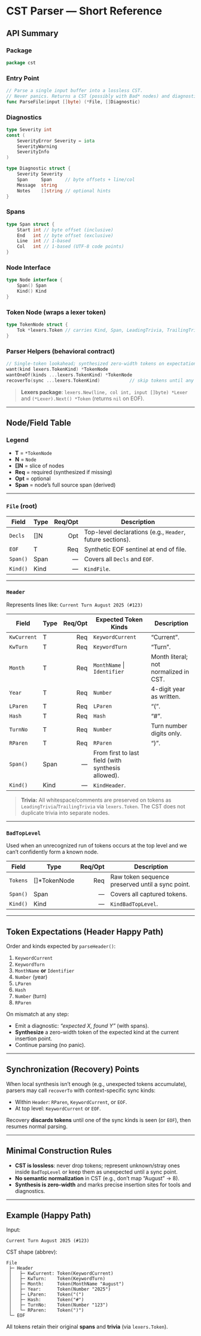 # CST Parser — Short Reference

## API Summary

### Package

```go
package cst
```

### Entry Point

```go
// Parse a single input buffer into a lossless CST.
// Never panics. Returns a CST (possibly with Bad* nodes) and diagnostics.
func ParseFile(input []byte) (*File, []Diagnostic)
```

### Diagnostics

```go
type Severity int
const (
    SeverityError Severity = iota
    SeverityWarning
    SeverityInfo
)

type Diagnostic struct {
    Severity Severity
    Span     Span     // byte offsets + line/col
    Message  string
    Notes    []string // optional hints
}
```

### Spans

```go
type Span struct {
    Start int // byte offset (inclusive)
    End   int // byte offset (exclusive)
    Line  int // 1-based
    Col   int // 1-based (UTF-8 code points)
}
```

### Node Interface

```go
type Node interface {
    Span() Span
    Kind() Kind
}
```

### Token Node (wraps a lexer token)

```go
type TokenNode struct {
    Tok *lexers.Token // carries Kind, Span, LeadingTrivia, TrailingTrivia
}
```

### Parser Helpers (behavioral contract)

```go
// Single-token lookahead; synthesized zero-width tokens on expectation failures.
want(kind lexers.TokenKind) *TokenNode
wantOneOf(kinds ...lexers.TokenKind) *TokenNode
recoverTo(sync ...lexers.TokenKind)           // skip tokens until any sync kind
```

> **Lexers package**: `lexers.New(line, col int, input []byte) *Lexer` and `(*Lexer).Next() *Token` (returns `nil` on EOF).

---

## Node/Field Table

### Legend

* **T** = `*TokenNode`
* **N** = `Node`
* **\[]N** = slice of nodes
* **Req** = required (synthesized if missing)
* **Opt** = optional
* **Span** = node’s full source span (derived)

---

### `File` (root)

| Field    | Type | Req/Opt | Description                                               |
| -------- | ---- | ------: | --------------------------------------------------------- |
| `Decls`  | \[]N |     Opt | Top-level declarations (e.g., `Header`, future sections). |
| `EOF`    | T    |     Req | Synthetic EOF sentinel at end of file.                    |
| `Span()` | Span |       — | Covers all `Decls` and `EOF`.                             |
| `Kind()` | Kind |       — | `KindFile`.                                               |

---

### `Header`

Represents lines like: `Current Turn August 2025 (#123)`

| Field       | Type | Req/Opt | Expected Token Kinds                               | Description                           |
| ----------- | ---- | ------: | -------------------------------------------------- | ------------------------------------- |
| `KwCurrent` | T    |     Req | `KeywordCurrent`                                   | “Current”.                            |
| `KwTurn`    | T    |     Req | `KeywordTurn`                                      | “Turn”.                               |
| `Month`     | T    |     Req | `MonthName` \| `Identifier`                        | Month literal; not normalized in CST. |
| `Year`      | T    |     Req | `Number`                                           | 4-digit year as written.              |
| `LParen`    | T    |     Req | `LParen`                                           | “(”.                                  |
| `Hash`      | T    |     Req | `Hash`                                             | “#”.                                  |
| `TurnNo`    | T    |     Req | `Number`                                           | Turn number digits only.              |
| `RParen`    | T    |     Req | `RParen`                                           | “)”.                                  |
| `Span()`    | Span |       — | From first to last field (with synthesis allowed). |                                       |
| `Kind()`    | Kind |       — | `KindHeader`.                                      |                                       |

> **Trivia:** All whitespace/comments are preserved on tokens as `LeadingTrivia`/`TrailingTrivia` via `lexers.Token`. The CST does not duplicate trivia into separate nodes.

---

### `BadTopLevel`

Used when an unrecognized run of tokens occurs at the top level and we can’t confidently form a known node.

| Field    | Type           | Req/Opt | Description                                      |
| -------- | -------------- | ------: | ------------------------------------------------ |
| `Tokens` | \[]\*TokenNode |     Req | Raw token sequence preserved until a sync point. |
| `Span()` | Span           |       — | Covers all captured tokens.                      |
| `Kind()` | Kind           |       — | `KindBadTopLevel`.                               |

---

## Token Expectations (Header Happy Path)

Order and kinds expected by `parseHeader()`:

1. `KeywordCurrent`
2. `KeywordTurn`
3. `MonthName` **or** `Identifier`
4. `Number` (year)
5. `LParen`
6. `Hash`
7. `Number` (turn)
8. `RParen`

On mismatch at any step:

* Emit a diagnostic: *“expected X, found Y”* (with spans).
* **Synthesize** a zero-width token of the expected kind at the current insertion point.
* Continue parsing (no panic).

---

## Synchronization (Recovery) Points

When local synthesis isn’t enough (e.g., unexpected tokens accumulate), parsers may call `recoverTo` with context-specific sync kinds:

* Within `Header`: `RParen`, `KeywordCurrent`, or `EOF`.
* At top level: `KeywordCurrent` or `EOF`.

Recovery **discards tokens** until one of the sync kinds is seen (or `EOF`), then resumes normal parsing.

---

## Minimal Construction Rules

* **CST is lossless**: never drop tokens; represent unknown/stray ones inside `BadTopLevel` or keep them as unexpected until a sync point.
* **No semantic normalization** in CST (e.g., don’t map “August” → 8).
* **Synthesis is zero-width** and marks precise insertion sites for tools and diagnostics.

---

## Example (Happy Path)

Input:

```
Current Turn August 2025 (#123)
```

CST shape (abbrev):

```
File
 ├─ Header
 │   ├─ KwCurrent: Token(KeywordCurrent)
 │   ├─ KwTurn:    Token(KeywordTurn)
 │   ├─ Month:     Token(MonthName "August")
 │   ├─ Year:      Token(Number "2025")
 │   ├─ LParen:    Token("(")
 │   ├─ Hash:      Token("#")
 │   ├─ TurnNo:    Token(Number "123")
 │   └─ RParen:    Token(")")
 └─ EOF
```

All tokens retain their original **spans** and **trivia** (via `lexers.Token`).
